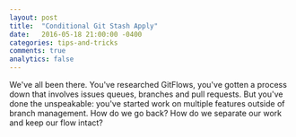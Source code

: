 ```yaml
---
layout: post
title:  "Conditional Git Stash Apply"
date:   2016-05-18 21:00:00 -0400
categories: tips-and-tricks
comments: true
analytics: false
---
```


<p>We've all been there. You've researched GitFlows, you've gotten a process down that involves issues queues, branches and pull requests. But you've done the unspeakable: you've started work on multiple features outside of branch management. How do we go back? How do we separate our work and keep our flow intact?</p>
<!--more-->
